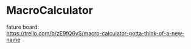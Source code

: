 # MacroCalculator
fature board:
<br>https://trello.com/b/zE9fQ6vS/macro-calculator-gotta-think-of-a-new-name
